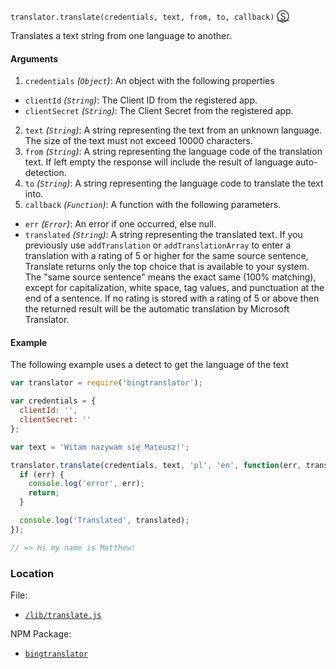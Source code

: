 `translator.translate(credentials, text, from, to, callback)`
[&#x24C8;](https://github.com/mattpodwysocki/bingtranslator-node/blob/master/lib/translate.js "View in source")

Translates a text string from one language to another.

#### Arguments
1. `credentials` *(`Object`)*: An object with the following properties
  - `clientId` *(`String`)*: The Client ID from the registered app.
  - `clientSecret` *(`String`)*: The Client Secret from the registered app. 
2. `text` *(`String`)*: A string representing the text from an unknown language. The size of the text must not exceed 10000 characters.
3. `from` *(`String`)*: A string representing the language code of the translation text. If left empty the response will include the result of language auto-detection.
4. `to` *(`String`)*: A string representing the language code to translate the text into.
5. `callback` *(`Function`)*: A function with the following parameters.
  - `err` *(`Error`)*: An error if one occurred, else null.
  - `translated` *(`String`)*: A string representing the translated text. If you previously use `addTranslation` or `addTranslationArray` to enter a translation with a rating of 5 or higher for the same source sentence, Translate returns only the top choice that is available to your system. The "same source sentence" means the exact same (100% matching), except for capitalization, white space, tag values, and punctuation at the end of a sentence. If no rating is stored with a rating of 5 or above then the returned result will be the automatic translation by Microsoft Translator. 

#### Example 

The following example uses a detect to get the language of the text

```js
var translator = require('bingtranslator');

var credentials = {
  clientId: '',
  clientSecret: ''
};

var text = 'Witam nazywam się Mateusz!';

translator.translate(credentials, text, 'pl', 'en', function(err, translated) {
  if (err) {
    console.log('error', err);
    return;
  }

  console.log('Translated', translated);
});

// => Hi my name is Matthew!
```

### Location

File:
- [`/lib/translate.js`](https://github.com/mattpodwysocki/bingtranslator-node/blob/master/lib/translate.js)

NPM Package:
- [`bingtranslator`](https://preview.npmjs.com/package/bingtranslator)